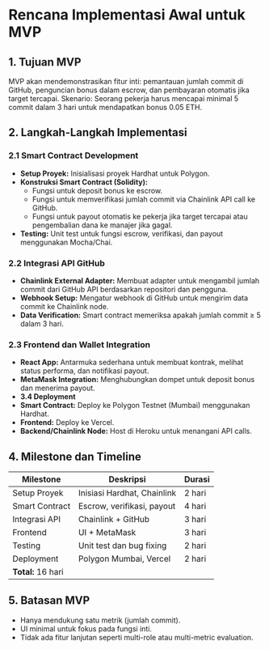 # Rencana Implementasi Awal untuk MVP

## 1. Tujuan MVP
MVP akan mendemonstrasikan fitur inti: pemantauan jumlah commit di GitHub, penguncian bonus dalam escrow, dan pembayaran otomatis jika target tercapai. Skenario: Seorang pekerja harus mencapai minimal 5 commit dalam 3 hari untuk mendapatkan bonus 0.05 ETH.

## 2. Langkah-Langkah Implementasi

### 2.1 Smart Contract Development
- **Setup Proyek:** Inisialisasi proyek Hardhat untuk Polygon.
- **Konstruksi Smart Contract (Solidity):**
  - Fungsi untuk deposit bonus ke escrow.
  - Fungsi untuk memverifikasi jumlah commit via Chainlink API call ke GitHub.
  - Fungsi untuk payout otomatis ke pekerja jika target tercapai atau pengembalian dana ke manajer jika gagal.
- **Testing:** Unit test untuk fungsi escrow, verifikasi, dan payout menggunakan Mocha/Chai.

### 2.2 Integrasi API GitHub
- **Chainlink External Adapter:** Membuat adapter untuk mengambil jumlah commit dari GitHub API berdasarkan repositori dan pengguna.
- **Webhook Setup:** Mengatur webhook di GitHub untuk mengirim data commit ke Chainlink node.
- **Data Verification:** Smart contract memeriksa apakah jumlah commit ≥ 5 dalam 3 hari.

### 2.3 Frontend dan Wallet Integration
- **React App:** Antarmuka sederhana untuk membuat kontrak, melihat status performa, dan notifikasi payout.
- **MetaMask Integration:** Menghubungkan dompet untuk deposit bonus dan menerima payout.
- **3.4 Deployment**
- **Smart Contract:** Deploy ke Polygon Testnet (Mumbai) menggunakan Hardhat.
- **Frontend:** Deploy ke Vercel.
- **Backend/Chainlink Node:** Host di Heroku untuk menangani API calls.

## 4. Milestone dan Timeline
| Milestone | Deskripsi | Durasi |
|----------------|--------------------|--------------------|
| Setup Proyek | Inisiasi Hardhat, Chainlink | 2 hari |
| Smart Contract | Escrow, verifikasi, payout | 4 hari |
| Integrasi API | Chainlink + GitHub | 3 hari |
| Frontend | UI + MetaMask | 3 hari |
| Testing | Unit test dan bug fixing | 2 hari |
| Deployment | Polygon Mumbai, Vercel | 2 hari |
| **Total:** 16 hari |

## 5. Batasan MVP
- Hanya mendukung satu metrik (jumlah commit).
- UI minimal untuk fokus pada fungsi inti.
- Tidak ada fitur lanjutan seperti multi-role atau multi-metric evaluation.